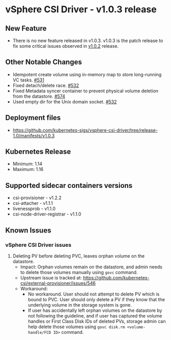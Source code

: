 <!-- markdownlint-disable MD034 -->
# vSphere CSI Driver - v1.0.3 release

## New Feature

- There is no new feature released in v1.0.3.  v1.0.3 is the patch release to fix some critical issues observed in [v1.0.2](v1.0.2.md) release.

## Other Notable Changes

- Idempotent create volume using in-memory map to store long-running VC tasks. [#531](https://github.com/kubernetes-sigs/vsphere-csi-driver/pull/531)
- Fixed detach/delete race. [#532](https://github.com/kubernetes-sigs/vsphere-csi-driver/pull/532)
- Fixed Metadata syncer container to prevent physical volume deletion from the datastore. [#574](https://github.com/kubernetes-sigs/vsphere-csi-driver/pull/574)
- Used empty dir for the Unix domain socket. [#532](https://github.com/kubernetes-sigs/vsphere-csi-driver/pull/532)

## Deployment files

- https://github.com/kubernetes-sigs/vsphere-csi-driver/tree/release-1.0/manifests/v1.0.3

## Kubernetes Release

- Minimum: 1.14
- Maximum: 1.16

## Supported sidecar containers versions

- csi-provisioner - v1.2.2
- csi-attacher - v1.1.1
- livenessprob - v1.1.0
- csi-node-driver-registrar - v1.1.0

## Known Issues

### vSphere CSI Driver issues

1. Deleting PV before deleting PVC, leaves orphan volume on the datastore.
   - Impact: Orphan volumes remain on the datastore, and admin needs to delete those volumes manually using `govc` command.
   - Upstream issue is tracked at: https://github.com/kubernetes-csi/external-provisioner/issues/546
   - Workaround:
     - No workaround. User should not attempt to delete PV which is bound to PVC. User should only delete a PV if they know that the underlying volume in the storage system is gone.
     - If user has accidentally left orphan volumes on the datastore by not following the guideline, and if user has captured the volume handles or First Class Disk IDs of deleted PVs, storage admin can help delete those volumes using `govc disk.rm <volume-handle/FCD ID>` command.
